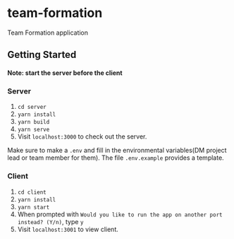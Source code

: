 # team-formation
Team Formation application

## Getting Started ##

#### Note: start the server before the client ####

### Server ###
1. `cd server`
2. `yarn install`
3. `yarn build`
4. `yarn serve`
5. Visit `localhost:3000` to check out the server.

Make sure to make a `.env` and fill in the environmental variables(DM project lead or team member for them). The file `.env.example` provides a template.

### Client ###
1. `cd client`
2. `yarn install`
3. `yarn start`
4. When prompted with `Would you like to run the app on another port instead? (Y/n)`, type `y`
5. Visit `localhost:3001` to view client.

